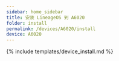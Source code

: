 ```yaml
---
sidebar: home_sidebar
title: 安装 LineageOS 到 A6020
folder: install
permalink: /devices/A6020/install
device: A6020
---
```

{% include templates/device_install.md %}
